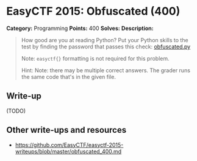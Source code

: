 # EasyCTF 2015: Obfuscated (400)

**Category:** Programming
**Points:** 400
**Solves:** 
**Description:**

> How good are you at reading Python? Put your Python skills to the test by finding the password that passes this check: [obfuscated.py](https://github.com/EasyCTF/easyctf-2015-writeups/blob/master/files/obfuscated.py)
> 
> 
> Note: `easyctf{}` formatting is not required for this problem.
> 
> 
> Hint: Note: there may be multiple correct answers. The grader runs the same code that's in the given file.


## Write-up

(TODO)

## Other write-ups and resources

* <https://github.com/EasyCTF/easyctf-2015-writeups/blob/master/obfuscated_400.md>
